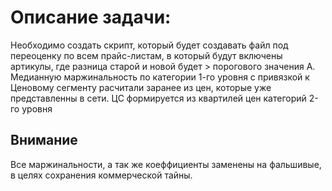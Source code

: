 # Описание задачи:
Необходимо создать скрипт, который будет создавать файл под переоценку по всем прайс-листам, в который будут включены артикулы,
где разница старой и новой будет > порогового значения A.
Медианную маржинальность по категории 1-го уровня с привязкой к Ценовому сегменту расчитали заранее из цен, которые уже представленны в сети.
ЦС формируется из квартилей цен категорий 2-го уровня
## Внимание
Все маржинальности, а так же коеффициенты заменены на фальшивые, в целях сохранения коммерческой тайны.